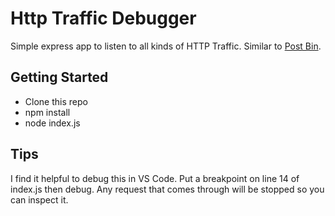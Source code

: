 # Http Traffic Debugger

Simple express app to listen to all kinds of HTTP Traffic. Similar to [Post Bin](https://postb.in/). 

## Getting Started
* Clone this repo
* npm install
* node index.js

## Tips
I find it helpful to debug this in VS Code. Put a breakpoint on line 14 of index.js then debug. Any request that comes through will be stopped so you can inspect it.